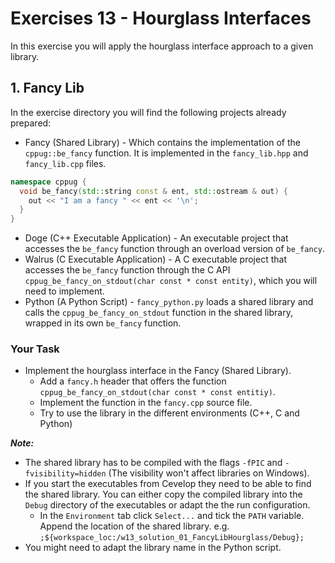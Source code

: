 # Exercises 13 - Hourglass Interfaces

In this exercise you will apply the hourglass interface approach to a given library.

## 1. Fancy Lib

In the exercise directory you will find the following projects already prepared:

* Fancy (Shared Library) - Which contains the implementation of the `cppug::be_fancy` function. It is implemented in the `fancy_lib.hpp` and `fancy_lib.cpp` files.
```cpp
namespace cppug {
  void be_fancy(std::string const & ent, std::ostream & out) {
    out << "I am a fancy " << ent << '\n';
  }
}
```
* Doge (C++ Executable Application) - An executable project that accesses the `be_fancy` function through an overload version of `be_fancy`.
* Walrus (C Executable Application) - A C executable project that accesses the `be_fancy` function through the C API `cppug_be_fancy_on_stdout(char const * const entity)`, which you will need to implement.
* Python (A Python Script) - `fancy_python.py` loads a shared library and calls the `cppug_be_fancy_on_stdout` function in the shared library, wrapped in its own `be_fancy` function.

### Your Task

* Implement the hourglass interface in the Fancy (Shared Library). 
  * Add a `fancy.h` header that offers the function `cppug_be_fancy_on_stdout(char const * const entitiy)`.
  * Implement the function in the `fancy.cpp` source file.
  * Try to use the library in the different environments (C++, C and Python)
  
***Note:***
* The shared library has to be compiled with the flags `-fPIC` and `-fvisibility=hidden` (The visibility won't affect libraries on Windows).
* If you start the executables from Cevelop they need to be able to find the shared library. You can either copy the compiled library into the `Debug` directory of the executables or adapt the the run configuration.
  * In the `Environment` tab click `Select...` and tick the `PATH` variable. Append the location of the shared library. e.g. `;${workspace_loc:/w13_solution_01_FancyLibHourglass/Debug};`
* You might need to adapt the library name in the Python script.
